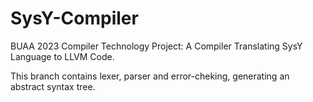 # SysY-Compiler

BUAA 2023 Compiler Technology Project: A Compiler Translating SysY Language to LLVM Code.

This branch contains lexer, parser and error-cheking, generating an abstract syntax tree.
